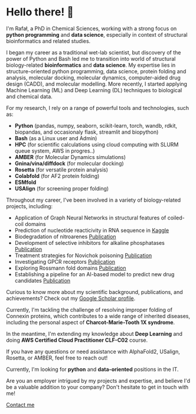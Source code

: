 # Hello there! 👋
I'm Rafał, a PhD in Chemical Sciences, working with a strong focus on **python programming** and **data science**, especially in context of structural bioinformatics and related studies.

I began my career as a traditional wet-lab scientist, but discovery of the power of Python and Bash led me to transition into world of structural biology-related **bioinformatics** and **data science**. My expertise lies in structure-oriented python programming, data science, protein folding and analysis, molecular docking, molecular dynamics, computer-aided drug design (CADD), and molecular modelling. More recently, I started applying Machine Learning (ML) and Deep Learning (DL) techniques to biological and chemical data.

For my research, I rely on a range of powerful tools and technologies, such as:

- **Python** (pandas, numpy, seaborn, scikit-learn, torch, wandb, rdkit, biopandas, and occasionaly flask, streamlit and biopython)
- **Bash** (as a Linux user and Admin)
- **HPC** (for scientific calculations using cloud computing with SLURM queue system, AWS in progres..)
- **AMBER** (for Molecular Dynamics simulations)
- **Gnina/vina/diffdock** (for molecular docking)
- **Rosetta** (for versatile protein analysis)
- **Colabfold** (for AF2 protein folding)
- **ESMfold**
- **USAlign** (for screening proper folding)

Throughout my career, I've been involved in a variety of biology-related projects, including:

- Application of Graph Neural Networks in structural features of coiled-coil domains
- Prediction of nucleotide reacticivity in RNA sequence in [Kaggle](https://www.kaggle.com/competitions/stanford-ribonanza-rna-folding/overview)
- Biodegradation of nitroarenes [Publication](https://www.mdpi.com/2227-9717/9/1/105?About=Link)
- Development of selective inhibitors for alkaline phosphatases [Publication](https://www.sciencedirect.com/science/article/abs/pii/S1093326320305908)
- Treatment strategies for Novichok poisoning [Publication](https://www.mdpi.com/1420-3049/29/2/338)
- Investigating GPCR receptors [Publication](https://pubs.rsc.org/en/content/articlelanding/2023/FO/D2FO03412C)
- Exploring Rossmann fold domains [Publication](https://academic.oup.com/bib/article/23/1/bbab371/6375059)
- Establishing a pipeline for an AI-based model to predict new drug candidates [Publication](https://www.tandfonline.com/doi/abs/10.1080/07391102.2021.1898474)

Curious to know more about my scientific background, publications, and achievements? Check out my [Google Scholar profile](https://scholar.google.com/citations?user=KE99D40AAAAJ&hl=pl).

Currently, I'm tackling the challenge of resolving improper folding of Connexin proteins, which contributes to a wide range of inherited diseases, including the personal aspect of **Charcot-Marie-Tooth 1X syndrome**.

In the meantime, I'm extending my knowledge about **Deep Learning** and doing **AWS Certified Cloud Practitioner CLF-C02** course.

If you have any questions or need assistance with AlphaFold2, USalign, Rosetta, or AMBER, feel free to reach out!

Currently, I'm looking for **python** and **data-oriented** positions in the IT.

Are you an employer intrigued by my projects and expertise, and believe I'd be a valuable addition to your company? Don't hesitate to get in touch with me!

[Contact me](mailto:rafal.madaj@protonmail.com)


<!--
**Rmadeye/Rmadeye** is a ✨ _special_ ✨ repository because its `README.md` (this file) appears on your GitHub profile.

Here are some ideas to get you started:

- 🔭 I’m currently working on ...
- 🌱 I’m currently learning ...
- 👯 I’m looking to collaborate on ...
- 🤔 I’m looking for help with ...
- 💬 Ask me about ...
- 📫 How to reach me: ...
- 😄 Pronouns: ...
- ⚡ Fun fact: ...
-->
